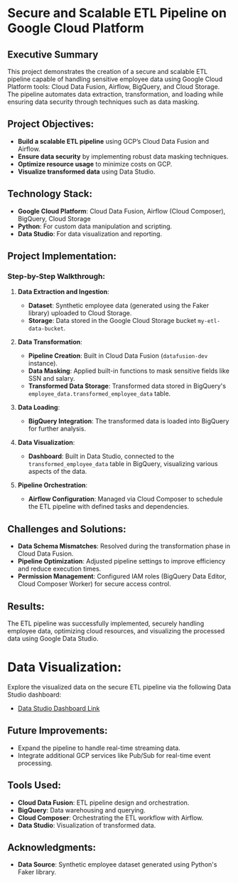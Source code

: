 # Secure and Scalable ETL Pipeline on Google Cloud Platform

## Executive Summary
This project demonstrates the creation of a secure and scalable ETL pipeline capable of handling sensitive employee data using Google Cloud Platform tools: Cloud Data Fusion, Airflow, BigQuery, and Cloud Storage. The pipeline automates data extraction, transformation, and loading while ensuring data security through techniques such as data masking.

## Project Objectives:
- **Build a scalable ETL pipeline** using GCP’s Cloud Data Fusion and Airflow.
- **Ensure data security** by implementing robust data masking techniques.
- **Optimize resource usage** to minimize costs on GCP.
- **Visualize transformed data** using Data Studio.

## Technology Stack:
- **Google Cloud Platform**: Cloud Data Fusion, Airflow (Cloud Composer), BigQuery, Cloud Storage
- **Python**: For custom data manipulation and scripting.
- **Data Studio**: For data visualization and reporting.

## Project Implementation:
### Step-by-Step Walkthrough:
1. **Data Extraction and Ingestion**:
   - **Dataset**: Synthetic employee data (generated using the Faker library) uploaded to Cloud Storage.
   - **Storage**: Data stored in the Google Cloud Storage bucket `my-etl-data-bucket`.
   
2. **Data Transformation**:
   - **Pipeline Creation**: Built in Cloud Data Fusion (`datafusion-dev` instance).
   - **Data Masking**: Applied built-in functions to mask sensitive fields like SSN and salary.
   - **Transformed Data Storage**: Transformed data stored in BigQuery's `employee_data.transformed_employee_data` table.
   
3. **Data Loading**:
   - **BigQuery Integration**: The transformed data is loaded into BigQuery for further analysis.
   
4. **Data Visualization**:
   - **Dashboard**: Built in Data Studio, connected to the `transformed_employee_data` table in BigQuery, visualizing various aspects of the data.
   
5. **Pipeline Orchestration**:
   - **Airflow Configuration**: Managed via Cloud Composer to schedule the ETL pipeline with defined tasks and dependencies.

## Challenges and Solutions:
- **Data Schema Mismatches**: Resolved during the transformation phase in Cloud Data Fusion.
- **Pipeline Optimization**: Adjusted pipeline settings to improve efficiency and reduce execution times.
- **Permission Management**: Configured IAM roles (BigQuery Data Editor, Cloud Composer Worker) for secure access control.

## Results:
The ETL pipeline was successfully implemented, securely handling employee data, optimizing cloud resources, and visualizing the processed data using Google Data Studio.

# Data Visualization:
Explore the visualized data on the secure ETL pipeline via the following Data Studio dashboard:
- [Data Studio Dashboard Link](...)

## Future Improvements:
- Expand the pipeline to handle real-time streaming data.
- Integrate additional GCP services like Pub/Sub for real-time event processing.

## Tools Used:
- **Cloud Data Fusion**: ETL pipeline design and orchestration.
- **BigQuery**: Data warehousing and querying.
- **Cloud Composer**: Orchestrating the ETL workflow with Airflow.
- **Data Studio**: Visualization of transformed data.

## Acknowledgments:
- **Data Source**: Synthetic employee dataset generated using Python's Faker library.
